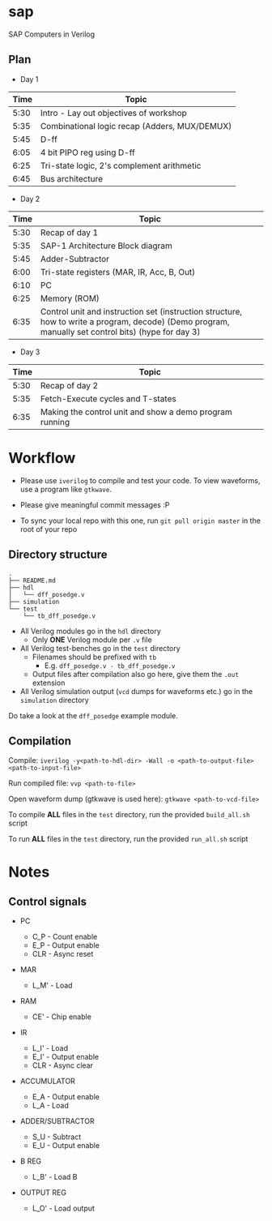 # sap
SAP Computers in Verilog

## Plan

* Day 1

| Time | Topic                                         |
|------|-----------------------------------------------|
| 5:30 | Intro - Lay out objectives of workshop        |
| 5:35 | Combinational logic recap (Adders, MUX/DEMUX) |
| 5:45 | D-ff                                          |
| 6:05 | 4 bit PIPO reg using D-ff                     |
| 6:25 | Tri-state logic, 2's complement arithmetic    |
| 6:45 | Bus architecture                              |

* Day 2

| Time | Topic                                                                                                                                               |
|------|-----------------------------------------------------------------------------------------------------------------------------------------------------|
| 5:30 | Recap of day 1                                                                                                                                      |
| 5:35 | SAP-1 Architecture Block diagram                                                                                                                    |
| 5:45 | Adder-Subtractor                                                                                                                                    |
| 6:00 | Tri-state registers (MAR, IR, Acc, B, Out)                                                                                                          |
| 6:10 | PC                                                                                                                                                  |
| 6:25 | Memory (ROM)                                                                                                                                        |
| 6:35 | Control unit and instruction set (instruction structure, how to write a program, decode) (Demo program, manually set control bits) (hype for day 3) |

* Day 3

| Time | Topic                                                   |
|------|---------------------------------------------------------|
| 5:30 | Recap of day 2                                          |
| 5:35 | Fetch-Execute cycles and T-states                       |
| 6:35 | Making the control unit and show a demo program running |

# Workflow
* Please use `iverilog` to compile and test your code. To view waveforms, use a
  program like `gtkwave`.

* Please give meaningful commit messages :P

* To sync your local repo with this one, run `git pull origin master` in the
  root of your repo


## Directory structure
```
.
├── README.md
├── hdl
│   └── dff_posedge.v
├── simulation
└── test
    └── tb_dff_posedge.v
```

* All Verilog modules go in the `hdl` directory
	* Only **ONE** Verilog module per `.v` file
* All Verilog test-benches go in the `test` directory
	* Filenames should be prefixed with `tb`
		* E.g. `dff_posedge.v - tb_dff_posedge.v`
	* Output files after compilation also go here, give them the `.out` extension
* All Verilog simulation output (`vcd` dumps for waveforms etc.) go in the
  `simulation` directory

Do take a look at the `dff_posedge` example module.

## Compilation
Compile: `iverilog -y<path-to-hdl-dir> -Wall -o <path-to-output-file> <path-to-input-file>`

Run compiled file: `vvp <path-to-file>`

Open waveform dump (gtkwave is used here): `gtkwave <path-to-vcd-file>`

To compile **ALL** files in the `test` directory, run the provided `build_all.sh` script

To run **ALL** files in the `test` directory, run the provided `run_all.sh` script

# Notes

## Control signals

* PC
	* C_P - Count enable
	* E_P - Output enable
	* CLR - Async reset

* MAR
	* L_M' - Load

* RAM
	* CE' - Chip enable

* IR
	* L_I' - Load
	* E_I' - Output enable
	* CLR - Async clear

* ACCUMULATOR
	* E_A - Output enable
	* L_A - Load

* ADDER/SUBTRACTOR
	* S_U - Subtract
	* E_U - Output enable

* B REG
	* L_B' - Load B

* OUTPUT REG
	* L_O' - Load output

